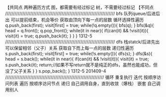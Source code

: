 【共同点
两种遍历方式
图，都需要有经过标记
树，不需要经过标记
【不同点
//////////////////////////////////////////////////////////////////////
bfs
队列queue/后进后出
可以提前结束，机会等价
获取由顶向下每一点的层数
循环选择性遍历
q.push_back(first);
visit[first] = true;
while(!q.empty()){
	bfs(q);
}
bfs(&q){
	head = q.front();
	q.pop_front();
	while(it in near){
		if(can(it) && !visit(it)){
			visit(it) = true;
			q.push_back(it);
		}
	}
}
1312-5
//////////////////////////////////////////////////////////////////////
dfs
栈statck/后进先出
可以保留相邻（父子）关系
获取自下而上每一点的层数
递归性遍历
s.push_back(first);
visit[first] = true;
while(!s.empty()){
	dfs(s);
}
dfs(&s){
	head = s.back();
	while(it in near){
		if(can(it) && !visit(it)){
			visit(it) = true;
			s.push_back(it);
			return;//如果不写return就不是纯正的dfs，虽然也能成功，但没了父子关系
		}
	}
	s.pop_back();
}
1312-5
201409-4
///////////////////////////////////////////////////////////////
循环 重复执行
迭代 按顺序访问列表
遍历 按顺序访问节点
递归 自己调用自身，直到收敛（爆栈）
嵌套 自己调用别人

